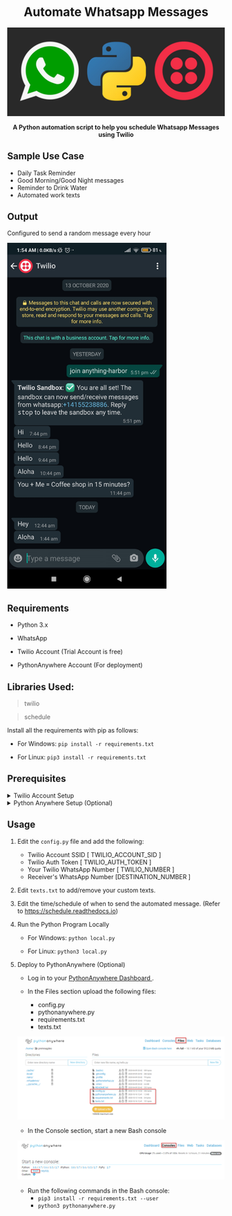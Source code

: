 

<div align="center">
  
  <h1>Automate Whatsapp Messages</h1>
  
   ![banner](readme_images/banner.png)
   
   
  <b align="center">A Python automation script to help you schedule Whatsapp Messages using Twilio </b>

</div>

## Sample Use Case

- Daily Task Reminder
- Good Morning/Good Night messages
- Reminder to Drink Water
- Automated work texts

## Output

Configured to send a random message every hour

<img src="readme_images/output.jpg" height="800">


## Requirements

- Python 3.x

- WhatsApp

- Twilio Account (Trial Account is free)

- PythonAnywhere Account (For deployment)


## Libraries Used:

> twilio

> schedule


Install all the requirements with pip as follows:

  - For Windows:
  ` pip install -r requirements.txt `

  - For Linux:
  ` pip3 install -r requirements.txt `

## Prerequisites 

<details>
  <summary>Twilio Account Setup </summary>
  
  ### Steps
  1. Create a <a href="https://www.twilio.com/try-twilio">Twilio Account </a>

  2. Log in to your <a href="https://www.twilio.com/console">Twilio Dashboard </a>. 
     Under the "Project Info" section, take the note for Account SID and Auth Token (Note: These credential need to be added in config.py).
     
     ![Twilio Console](readme_images/twilio_console.png)
     
  3. Go to <a href="https://www.twilio.com/console/sms/whatsapp/sandbox"> Twilio WhatsApp Sandbox </a>. 
     Send a WhatsApp message from your phone to the Twilio Number with the given code. This will enable communication between Twilio and Whatsapp. (Note: This needs to be done on both the number sending the automated messages and the ones receiving the message. The Sandbox expires after 3 days, to avoid expiry enable WhatsApp on your Twilio Number by following <a href="https://www.twilio.com/docs/whatsapp/tutorial/connect-number-business-profile">Connect Twilio Number to Whatsapp</a>)
     
     ![Twilio Sandbox](readme_images/twilio_sandbox.png)
     

</details>

<details>
  <summary>Python Anywhere Setup (Optional) </summary>
  
  ### Steps
  1. Create a <a href="https://www.pythonanywhere.com/pricing/">PythonAnywhere Account </a> (Works with free account)
  
  2. Log in to your <a href="https://www.pythonanywhere.com/">PythonAnywhere Dashboard </a>. 
    
 </details>
 
 ## Usage
 
 1. Edit the `config.py` file and add the following:
    - Twilio Account SSID [ TWILIO_ACCOUNT_SID ]
    - Twilio Auth Token [ TWILIO_AUTH_TOKEN ]
    - Your Twilio WhatsApp Number [ TWILIO_NUMBER ]
    - Receiver's WhatsApp Number [DESTINATION_NUMBER ]
 
 2. Edit `texts.txt` to add/remove your custom texts.
 
 3. Edit the time/schedule of when to send the automated message. 
    (Refer to https://schedule.readthedocs.io)
 
 4. Run the Python Program Locally
 
    - For Windows:
    ` python local.py `
 
    - For Linux:
    ` python3 local.py `

5. Deploy to PythonAnywhere (Optional)

    
    - Log in to your <a href="https://www.pythonanywhere.com/">PythonAnywhere Dashboard </a>. 

    - In the Files section upload the following files:
        - config.py
        - pythonanywhere.py
        - requirements.txt
        - texts.txt
        
    ![PythonAnywhere Files](/readme_images/pythonanywhere_files.png)
     

    - In the Console section, start a new Bash console
    
    ![PythonAnywhere Console](/readme_images/pythonanywhere_console.png)
    
    - Run the following commands in the Bash console:
        - ` pip3 install -r requirements.txt --user `
        - ` python3 pythonanywhere.py `
     
      